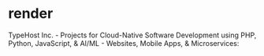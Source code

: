 # render
TypeHost Inc. - Projects for Cloud-Native Software Development using PHP, Python, JavaScript, & AI/ML - Websites, Mobile Apps, &amp; Microservices:
